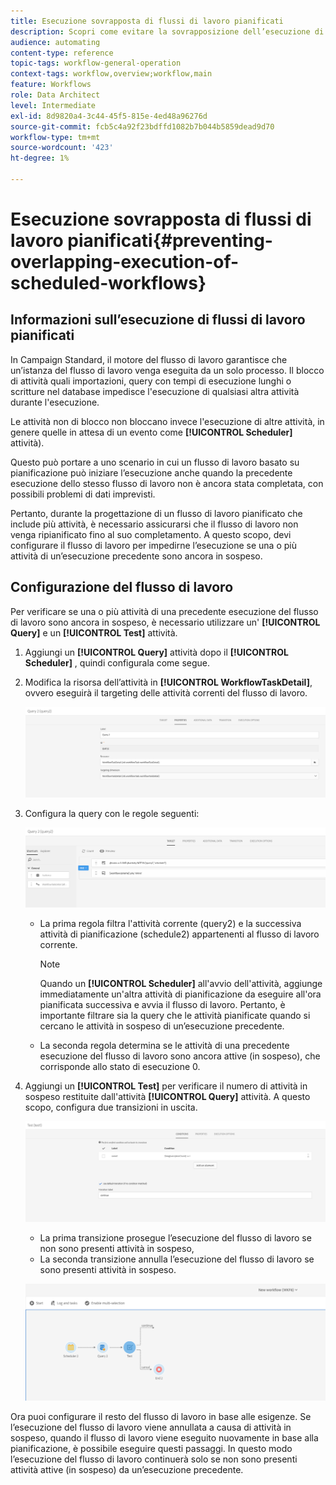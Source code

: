 ```yaml
---
title: Esecuzione sovrapposta di flussi di lavoro pianificati
description: Scopri come evitare la sovrapposizione dell’esecuzione di flussi di lavoro pianificati.
audience: automating
content-type: reference
topic-tags: workflow-general-operation
context-tags: workflow,overview;workflow,main
feature: Workflows
role: Data Architect
level: Intermediate
exl-id: 8d9820a4-3c44-45f5-815e-4ed48a96276d
source-git-commit: fcb5c4a92f23bdffd1082b7b044b5859dead9d70
workflow-type: tm+mt
source-wordcount: '423'
ht-degree: 1%

---
```


# Esecuzione sovrapposta di flussi di lavoro pianificati{#preventing-overlapping-execution-of-scheduled-workflows}

## Informazioni sull’esecuzione di flussi di lavoro pianificati

In Campaign Standard, il motore del flusso di lavoro garantisce che un’istanza del flusso di lavoro venga eseguita da un solo processo. Il blocco di attività quali importazioni, query con tempi di esecuzione lunghi o scritture nel database impedisce l&#39;esecuzione di qualsiasi altra attività durante l&#39;esecuzione.

Le attività non di blocco non bloccano invece l&#39;esecuzione di altre attività, in genere quelle in attesa di un evento come **[!UICONTROL Scheduler]** attività).

Questo può portare a uno scenario in cui un flusso di lavoro basato su pianificazione può iniziare l’esecuzione anche quando la precedente esecuzione dello stesso flusso di lavoro non è ancora stata completata, con possibili problemi di dati imprevisti.

Pertanto, durante la progettazione di un flusso di lavoro pianificato che include più attività, è necessario assicurarsi che il flusso di lavoro non venga ripianificato fino al suo completamento. A questo scopo, devi configurare il flusso di lavoro per impedirne l’esecuzione se una o più attività di un’esecuzione precedente sono ancora in sospeso.

## Configurazione del flusso di lavoro

Per verificare se una o più attività di una precedente esecuzione del flusso di lavoro sono ancora in sospeso, è necessario utilizzare un&#39; **[!UICONTROL Query]** e un **[!UICONTROL Test]** attività.

1. Aggiungi un **[!UICONTROL Query]** attività dopo il **[!UICONTROL Scheduler]** , quindi configurala come segue.

1. Modifica la risorsa dell’attività in **[!UICONTROL WorkflowTaskDetail]**, ovvero eseguirà il targeting delle attività correnti del flusso di lavoro.

   ![](assets/scheduled-wkf-resource.png)

1. Configura la query con le regole seguenti:

   ![](assets/scheduled-wkf-query.png)

   * La prima regola filtra l&#39;attività corrente (query2) e la successiva attività di pianificazione (schedule2) appartenenti al flusso di lavoro corrente.

     >[!NOTE]
     >
     >Quando un **[!UICONTROL Scheduler]** all&#39;avvio dell&#39;attività, aggiunge immediatamente un&#39;altra attività di pianificazione da eseguire all&#39;ora pianificata successiva e avvia il flusso di lavoro. Pertanto, è importante filtrare sia la query che le attività pianificate quando si cercano le attività in sospeso di un’esecuzione precedente.

   * La seconda regola determina se le attività di una precedente esecuzione del flusso di lavoro sono ancora attive (in sospeso), che corrisponde allo stato di esecuzione 0.

1. Aggiungi un **[!UICONTROL Test]** per verificare il numero di attività in sospeso restituite dall&#39;attività **[!UICONTROL Query]** attività. A questo scopo, configura due transizioni in uscita.

   ![](assets/scheduled-wkf-test.png)

   * La prima transizione prosegue l’esecuzione del flusso di lavoro se non sono presenti attività in sospeso,
   * La seconda transizione annulla l’esecuzione del flusso di lavoro se sono presenti attività in sospeso.

   ![](assets/scheduled-wkf-workflow.png)

Ora puoi configurare il resto del flusso di lavoro in base alle esigenze. Se l’esecuzione del flusso di lavoro viene annullata a causa di attività in sospeso, quando il flusso di lavoro viene eseguito nuovamente in base alla pianificazione, è possibile eseguire questi passaggi. In questo modo l’esecuzione del flusso di lavoro continuerà solo se non sono presenti attività attive (in sospeso) da un’esecuzione precedente.
